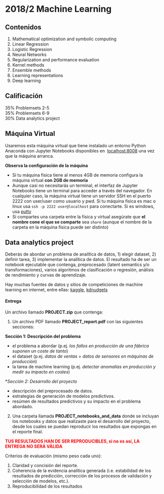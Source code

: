 # 2018/2 Machine Learning

## Contenidos

1. Mathematical optimization and symbolic computing
2. Linear Regression
3. Logistic Regression
4. Neural Networks
5. Regularization and performance evaluation
6. Kernel methods
7. Ensemble methods
8. Learning representations
9. Deep learning



## Calificación

35% Problemsets 2-5 <br/>
35% Problemsets 6-9 <br/>
30% Data analytics project

## Máquina Virtual

Usaremos esta máquina virtual que tiene instalado un entorno Python Anaconda con Jupyter Notebooks disponibles en  [localhost:8008](http://localhost:8008) una vez que la máquina arranca.

**Observa la configuración de la máquina**

- Si tu máquina física tiene al menos 4GB de memoria configura la máquina virtual **con 2GB de memoria**
- Aunque casi no necesitarás un terminal, el interfaz de Jupyter Notebooks tiene un terminal para acceder a través del navegador. En cualquier caso, la máquina virtual tiene un servidor SSH en el puerto 2222 con user/user como usuario y pwd. Si tu máquina física es mac o linux usa `ssh -p 2222 user@localhost` para conectarte. Si es windows, usa [putty](https://www.putty.org/)
- Si compartes una carpeta entre la física y virtual asegúrate que **el nombre cone el que se comparte** sea `share` (aunque el nombre de la carpeta en la máquina física puede ser distinto)


## Data analytics project

Deberás de abordar un problema de analítica de datos, 1) elegir dataset, 2) definir tarea, 3) implementar la analítica de datos. El resultado ha de ser un notebook ejecutable que contenga, preprocesado (latent semantics y/o transformaciones), varios algoritmos de clasificación o regresión, análisis de rendimiento y curvas de aprendizaje.

Hay muchas fuentes de datos y sitios de competiciones de machine learning en internet, entre ellas: [kaggle](https://www.kaggle.com/competitions), [kdnudgets](http://www.kdnuggets.com/competitions/) 


#### Entrega

Un archivo llamado **PROJECT.zip** que contenga:

1. Un archivo PDF llamado **PROJECT_report.pdf** con las siguientes secciones:

**Sección 1: Descripción del problema**
- el problema a abordar (p.ej. _los fallos en producción de una fábrica suponen un coste de tanto_)
- el dataset (p.ej. _datos de ventas + datos de sensores en máquinas de producción_)
- la tarea de machine learning (p.ej. _detectar anomalías en producción y medir su impacto en costes_)

**Sección 2: Desarrollo del proyecto*
- descripción del preprocesado de datos.
- estrategias de generación de modelos predictivos.
- resúmen de resultados predictivos y su impacto en el problema abordado.

2. Una carpeta llamada **PROJECT_notebooks_and_data** donde se incluyan los notebooks y datos que realizaste para el desarrollo del proyecto, desde los cuales se puedan reproducir los resultados que expongas en el reporte final.

<font color="RED"><b>TUS RESULTADOS HAN DE SER REPRODUCIBLES, si no es así, LA ENTREGA NO SERÁ VÁLIDA</b></font> 


Criterios de evaluación (mismo peso cada uno): 

1. Claridad y concisión del reporte.
2. Coherencia de la evidencia analítica generada (i.e. estabilidad de los resultados de predicción, corrección de los procesos de validación y selección de modelos, etc.).
3. Reproducibilidad de los resultados
